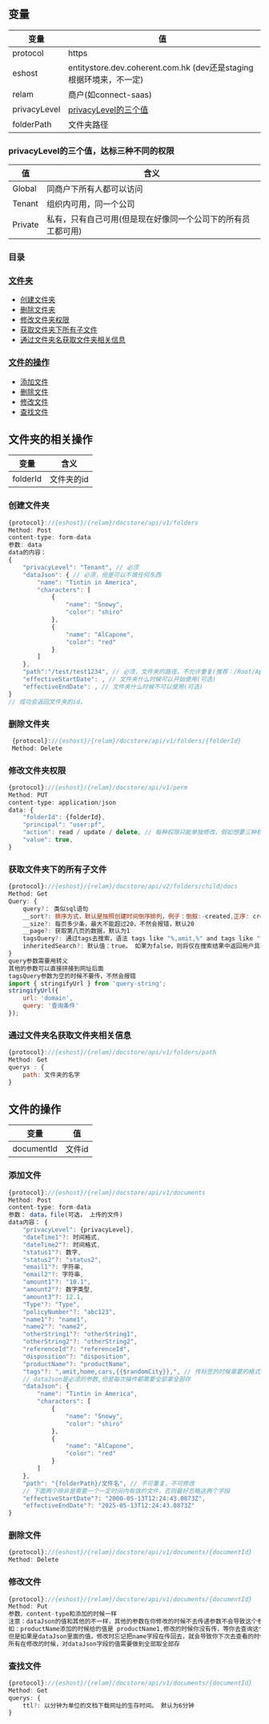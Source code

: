 ## 变量
| 变量 | 值 |
| --- | --- |
| protocol | https |
| eshost | entitystore.dev.coherent.com.hk (dev还是staging根据环境来，不一定) |
| relam | 商户(如connect-saas) |
| privacyLevel | [privacyLevel的三个值](#privacyLevel的三个值，达标三种不同的权限) |
| folderPath | 文件夹路径 |
### privacyLevel的三个值，达标三种不同的权限

| 值 | 含义 |
| --- | --- |
| Global | 同商户下所有人都可以访问 |
| Tenant | 组织内可用，同一个公司 |
| Private | 私有，只有自己可用(但是现在好像同一个公司下的所有员工都可用) |

### 目录
### [文件夹](#文件夹的相关操作)
- [创建文件夹](#创建文件夹)
- [删除文件夹](#删除文件夹)
- [修改文件夹权限](#修改文件夹权限)
- [获取文件夹下所有子文件](#获取文件夹下的所有子文件)
- [通过文件夹名获取文件夹相关信息](#通过文件夹名获取文件夹相关信息)

### [文件的操作](#文件的操作)

- [添加文件](#添加文件)
- [删除文件](#删除文件)
- [修改文件](#修改文件)
- [查找文件](#查找文件)

## 文件夹的相关操作

| 变量 | 含义 |
| --- | --- |
| folderId | 文件夹的id |

### 创建文件夹
``` javascript
{protocol}://{eshost}/{relam}/docstore/api/v1/folders
Method: Post
content-type: form-data
参数: data
data的内容：
{
    "privacyLevel": "Tenant", // 必须
    "dataJson": { // 必须，但是可以不填任何东西
        "name": "Tintin in America",
        "characters": [
            {
                "name": "Snowy",
                "color": "shiro"
            },
            {
                "name": "AlCapone",
                "color": "red"
            }
        ]
    },
    "path":"/test/test1234", // 必须，文件夹的路径，不允许重复(推荐：/Root/Apps/*****)
    "effectiveStartDate": , // 文件夹什么时候可以开始使用(可选)
    "effectiveEndDate": , // 文件夹什么时候不可以使用(可选)
}
// 成功会返回文件夹的id，
```

### 删除文件夹
``` javascript
 {protocol}://{eshost}/{relam}/docstore/api/v1/folders/{folderId}
 Method: Delete
```

### 修改文件夹权限

``` javascript
{protocol}://{eshost}/{relam}/docstore/api/v1/perm
Method: PUT
content-type: application/json
data: {
    "folderId": {folderId},
    "principal": "user:pf",
    "action": read / update / delete, // 每种权限只能单独修改，假如想要三种权限就需要发三个请求，
    "value": true,
}   
```

### 获取文件夹下的所有子文件

``` javascript
{protocol}://{eshost}/{relam}/docstore/api/v2/folders/child/docs
Method: Get
Query: {
    query?： 类似sql语句
    __sort?: 排序方式，默认是按照创建时间倒序排列，例子：倒叙:-created,正序: created
    __size?: 每页多少条，最大不能超过20，不然会报错，默认20
    __page?: 获取第几页的数据，默认为1
    tagsQuery?: 通过tags去搜索，语法 tags like "%,amit,%" and tags like "%,home,%",tags的值需要是`,{value},`
    inheritedSearch?: 默认值：true。 如果为false，则将仅在搜索结果中返回用户具有读取权限的子实体。 设置为true时，用户只需要在fpath参数所引用的文件夹上具有读取权限即可
}
query参数需要用转义
其他的参数可以直接拼接到网址后面
tagsQuery参数为空的时候不要传，不然会报错
import { stringifyUrl } from 'query-string';
stringifyUrl({
    url: 'domain',
    query: '查询条件'
});
```

### 通过文件夹名获取文件夹相关信息
``` javascript
{protocol}://{eshost}/{relam}/docstore/api/v1/folders/path
Method: Get
querys : {
    path: 文件夹的名字
}
```

## 文件的操作

| 变量 | 值 |
| --- | --- |
| documentId | 文件id |

### 添加文件
``` javascript
{protocol}://{eshost}/{relam}/docstore/api/v1/documents
Method: Post
content-type: form-data
参数： data，file(可选， 上传的文件)
data内容： {
    "privacyLevel": {privacyLevel},
    "dateTime1"?: 时间格式,
    "dateTime2"?: 时间格式,
    "status1"?: 数字,
    "status2"?: "status2",
    "email1"?: 字符串,
    "email2"?: 字符串,
    "amount1"?: "10.1",
    "amount2"?: 数字类型,
    "amount3"?: 12.1,
    "Type"?: "Type",
    "policyNumber"?: "abc123",
    "name1"?: "name1",
    "name2"?: "name2",
    "otherString1"?: "otherString1",
    "otherString2"?: "otherString2",
    "referenceId"?: "referenceId",
    "disposition"?: "disposition",
    "productName"?: "productName",
    "tags"?: ",amit,home,cars,{{$randomCity}},", // 传标签的时候需要的格式就是这样，前后都要有逗号
    // dataJson是必须的参数,但是每次操作都需要全部拿全部存
    "dataJson": {
        "name": "Tintin in America",
        "characters": [
            {
                "name": "Snowy",
                "color": "shiro"
            },
            {
                "name": "AlCapone",
                "color": "red"
            }
        ]
    },
    "path": "{folderPath}/文件名", // 不可重复，不可修改
    // 下面两个除非是需要一个一定时间内有效的文件，否则最好忽略这两个字段
    "effectiveStartDate"?: "2000-05-13T12:24:43.0873Z",
    "effectiveEndDate"?: "2025-05-13T12:24:43.0873Z"
}
```
### 删除文件
``` javascript
{protocol}://{eshost}/{relam}/docstore/api/v1/documents/{documentId}
Method: Delete
```
### 修改文件

``` javascript
{protocol}://{eshost}/{relam}/docstore/api/v1/documents/{documentId}
Method: Put
参数、content-type和添加的时候一样
注意：dataJson的值和其他的不一样，其他的参数在你修改的时候不去传递参数不会导致这个参数的值消失，但是dataJson会
如：productName添加的时候给的值是 productName1,修改的时候你没有传，等你去查询这个信息的时候，productName的值还是productName1,
但是如果是dataJson里面的值，修改时忘记把name字段在传回去，就会导致你下次去查看的时候会发现name字段找不到了
所有在修改的时候，对dataJson字段的值需要做到全部取全部存
```

### 查找文件

``` javascript
{protocol}://{eshost}/{relam}/docstore/api/v1/documents/{documentId}
Method: Get
querys: {
    ttl?: 以分钟为单位的文档下载网址的生存时间。 默认为6分钟
}
```
